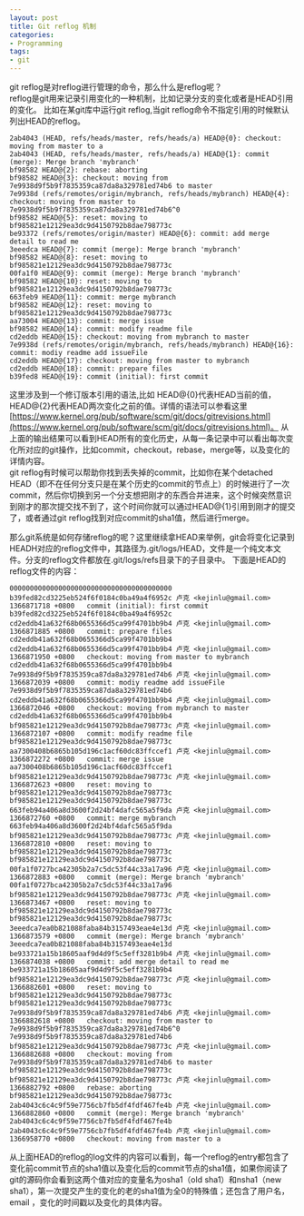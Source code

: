 ```yaml
---
layout: post
title: Git reflog 机制
categories:
- Programming
tags:
- git
---
```


git reflog是对reflog进行管理的命令，那么什么是reflog呢？   
reflog是git用来记录引用变化的一种机制，比如记录分支的变化或者是HEAD引用的变化。 
比如在某git库中运行git reflog,当git reflog命令不指定引用的时候默认列出HEAD的reflog。

	2ab4043 (HEAD, refs/heads/master, refs/heads/a) HEAD@{0}: checkout: moving from master to a
	2ab4043 (HEAD, refs/heads/master, refs/heads/a) HEAD@{1}: commit (merge): Merge branch 'mybranch'
	bf98582 HEAD@{2}: rebase: aborting
	bf98582 HEAD@{3}: checkout: moving from 7e9938d9f5b9f7835359ca87da8a329781ed74b6 to master
	7e9938d (refs/remotes/origin/mybranch, refs/heads/mybranch) HEAD@{4}: checkout: moving from master to 7e9938d9f5b9f7835359ca87da8a329781ed74b6^0
	bf98582 HEAD@{5}: reset: moving to bf985821e12129ea3dc9d4150792b8dae798773c
	be93372 (refs/remotes/origin/master) HEAD@{6}: commit: add merge detail to read me
	3eeedca HEAD@{7}: commit (merge): Merge branch 'mybranch'
	bf98582 HEAD@{8}: reset: moving to bf985821e12129ea3dc9d4150792b8dae798773c
	00fa1f0 HEAD@{9}: commit (merge): Merge branch 'mybranch'
	bf98582 HEAD@{10}: reset: moving to bf985821e12129ea3dc9d4150792b8dae798773c
	663feb9 HEAD@{11}: commit: merge mybranch
	bf98582 HEAD@{12}: reset: moving to bf985821e12129ea3dc9d4150792b8dae798773c
	aa73004 HEAD@{13}: commit: merge issue
	bf98582 HEAD@{14}: commit: modify readme file
	cd2eddb HEAD@{15}: checkout: moving from mybranch to master
	7e9938d (refs/remotes/origin/mybranch, refs/heads/mybranch) HEAD@{16}: commit: modiy readme add issueFile
	cd2eddb HEAD@{17}: checkout: moving from master to mybranch
	cd2eddb HEAD@{18}: commit: prepare files
	b39fed8 HEAD@{19}: commit (initial): first commit
  
这里涉及到一个修订版本引用的语法,比如 HEAD@{0}代表HEAD当前的值，HEAD@{2}代表HEAD两次变化之前的值。详情的语法可以参看这里 [https://www.kernel.org/pub/software/scm/git/docs/gitrevisions.html](https://www.kernel.org/pub/software/scm/git/docs/gitrevisions.html)。
从上面的输出结果可以看到HEAD所有的变化历史，从每一条记录中可以看出每次变化所对应的git操作，比如commit，checkout，rebase，merge等，以及变化的详情内容。   
git reflog有时候可以帮助你找到丢失掉的commit，比如你在某个detached HEAD（即不在任何分支只是在某个历史的commit的节点上）的时候进行了一次commit，然后你切换到另一个分支想把刚才的东西合并进来，这个时候突然意识到刚才的那次提交找不到了，这个时间你就可以通过HEAD@{1}引用到刚才的提交了，或者通过git reflog找到对应commit的sha1值，然后进行merge。
<br>

那么git系统是如何存储reflog的呢？这里继续拿HEAD来举例，git会将变化记录到HEADH对应的reflog文件中，其路径为.git/logs/HEAD，文件是一个纯文本文件。分支的reflog文件都放在.git/logs/refs目录下的子目录中。
下面是HEAD的reflog文件的内容：

    0000000000000000000000000000000000000000 b39fed82cd3225eb524f6f0184c0ba49a4f6952c 卢克 <kejinlu@gmail.com> 1366871718 +0800	commit (initial): first commit
    b39fed82cd3225eb524f6f0184c0ba49a4f6952c cd2eddb41a632f68b0655366d5ca99f4701bb9b4 卢克 <kejinlu@gmail.com> 1366871885 +0800	commit: prepare files
    cd2eddb41a632f68b0655366d5ca99f4701bb9b4 cd2eddb41a632f68b0655366d5ca99f4701bb9b4 卢克 <kejinlu@gmail.com> 1366871950 +0800	checkout: moving from master to mybranch
    cd2eddb41a632f68b0655366d5ca99f4701bb9b4 7e9938d9f5b9f7835359ca87da8a329781ed74b6 卢克 <kejinlu@gmail.com> 1366872039 +0800	commit: modiy readme add issueFile
    7e9938d9f5b9f7835359ca87da8a329781ed74b6 cd2eddb41a632f68b0655366d5ca99f4701bb9b4 卢克 <kejinlu@gmail.com> 1366872046 +0800	checkout: moving from mybranch to master
    cd2eddb41a632f68b0655366d5ca99f4701bb9b4 bf985821e12129ea3dc9d4150792b8dae798773c 卢克 <kejinlu@gmail.com> 1366872107 +0800	commit: modify readme file
    bf985821e12129ea3dc9d4150792b8dae798773c aa7300408b6865b105d196c1acf60dc83ffccef1 卢克 <kejinlu@gmail.com> 1366872272 +0800	commit: merge issue
    aa7300408b6865b105d196c1acf60dc83ffccef1 bf985821e12129ea3dc9d4150792b8dae798773c 卢克 <kejinlu@gmail.com> 1366872623 +0800	reset: moving to bf985821e12129ea3dc9d4150792b8dae798773c
    bf985821e12129ea3dc9d4150792b8dae798773c 663feb94a406a8d3600f2d24bf4dafc565a5f9da 卢克 <kejinlu@gmail.com> 1366872760 +0800	commit: merge mybranch
    663feb94a406a8d3600f2d24bf4dafc565a5f9da bf985821e12129ea3dc9d4150792b8dae798773c 卢克 <kejinlu@gmail.com> 1366872810 +0800	reset: moving to bf985821e12129ea3dc9d4150792b8dae798773c
    bf985821e12129ea3dc9d4150792b8dae798773c 00fa1f0727bca42305b2a7c5dc53f44c33a17a96 卢克 <kejinlu@gmail.com> 1366872883 +0800	commit (merge): Merge branch 'mybranch'
    00fa1f0727bca42305b2a7c5dc53f44c33a17a96 bf985821e12129ea3dc9d4150792b8dae798773c 卢克 <kejinlu@gmail.com> 1366873467 +0800	reset: moving to bf985821e12129ea3dc9d4150792b8dae798773c
    bf985821e12129ea3dc9d4150792b8dae798773c 3eeedca7ea0b821088faba84b3157493eae4e13d 卢克 <kejinlu@gmail.com> 1366873579 +0800	commit (merge): Merge branch 'mybranch'
    3eeedca7ea0b821088faba84b3157493eae4e13d be933721a15b18605aaf9d4d9f5c5eff3281b9b4 卢克 <kejinlu@gmail.com> 1366874038 +0800	commit: add merge detail to read me
    be933721a15b18605aaf9d4d9f5c5eff3281b9b4 bf985821e12129ea3dc9d4150792b8dae798773c 卢克 <kejinlu@gmail.com> 1366882601 +0800	reset: moving to bf985821e12129ea3dc9d4150792b8dae798773c
    bf985821e12129ea3dc9d4150792b8dae798773c 7e9938d9f5b9f7835359ca87da8a329781ed74b6 卢克 <kejinlu@gmail.com> 1366882618 +0800	checkout: moving from master to 7e9938d9f5b9f7835359ca87da8a329781ed74b6^0
    7e9938d9f5b9f7835359ca87da8a329781ed74b6 bf985821e12129ea3dc9d4150792b8dae798773c 卢克 <kejinlu@gmail.com> 1366882688 +0800	checkout: moving from 7e9938d9f5b9f7835359ca87da8a329781ed74b6 to master
    bf985821e12129ea3dc9d4150792b8dae798773c bf985821e12129ea3dc9d4150792b8dae798773c 卢克 <kejinlu@gmail.com> 1366882792 +0800	rebase: aborting
    bf985821e12129ea3dc9d4150792b8dae798773c 2ab4043c6c4c9f59e7756cb7fb5df4fdf467fe4b 卢克 <kejinlu@gmail.com> 1366882860 +0800	commit (merge): Merge branch 'mybranch'
    2ab4043c6c4c9f59e7756cb7fb5df4fdf467fe4b 2ab4043c6c4c9f59e7756cb7fb5df4fdf467fe4b 卢克 <kejinlu@gmail.com> 1366958770 +0800	checkout: moving from master to a

从上面HEAD的reflog的log文件的内容可以看到，每一个reflog的entry都包含了变化前commit节点的sha1值以及变化后的commit节点的sha1值，如果你阅读了git的源码你会看到这两个值对应的变量名为osha1（old sha1）和nsha1（new sha1），第一次提交产生的变化的老的sha1值为全0的特殊值；还包含了用户名，email ，变化的时间戳以及变化的具体内容。
